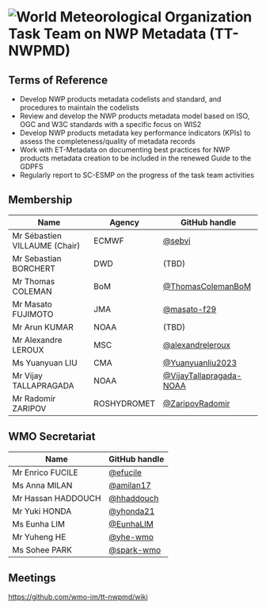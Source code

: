 # ![World Meteorological Organization](https://community.wmo.int/themes/wmo/logo.png) Task Team on NWP Metadata (TT-NWPMD)

## Terms of Reference
* Develop NWP products metadata codelists and standard, and procedures to maintain the codelists
* Review and develop the NWP products metadata model based on ISO, OGC and W3C standards with a specific focus on WIS2
* Develop NWP products metadata key performance indicators (KPIs) to assess the completeness/quality of metadata records
* Work with ET-Metadata on documenting best practices for NWP products metadata creation to be included in the renewed Guide to the GDPFS
* Regularly report to SC-ESMP on the progress of the task team activities

## Membership

|Name | Agency | GitHub handle |
|---|---|---|
|Mr Sébastien VILLAUME (Chair)|ECMWF|[@sebvi](https://github.com/sebvi)
|Mr Sebastian BORCHERT|DWD|(TBD)
|Mr Thomas COLEMAN|BoM|[@ThomasColemanBoM](https://github.com/ThomasColemanBoM)
|Mr Masato FUJIMOTO|JMA|[@masato-f29](https://github.com/masato-f29)
|Mr Arun KUMAR|NOAA|(TBD)
|Mr Alexandre LEROUX|MSC|[@alexandreleroux](https://github.com/alexandreleroux)
|Ms Yuanyuan LIU|CMA|[@Yuanyuanliu2023](https://github.com/Yuanyuanliu2023)
|Mr Vijay TALLAPRAGADA|NOAA|[@VijayTallapragada-NOAA](https://github.com/VijayTallapragada-NOAA)
|Mr Radomir ZARIPOV|ROSHYDROMET|[@ZaripovRadomir](https://github.com/ZaripovRadomir)

## WMO Secretariat

|Name |GitHub handle |
|---|---|
|Mr Enrico FUCILE|[@efucile](https://github.com/efucile)
|Ms Anna MILAN|[@amilan17](https://github.com/amilan17)
|Mr Hassan HADDOUCH|[@hhaddouch](https://github.com/hhaddouch)
|Mr Yuki HONDA|[@yhonda21](https://github.com/yhonda21)
|Ms Eunha LIM|[@EunhaLIM](https://github.com/EunhaLIM)
|Mr Yuheng HE|[@yhe-wmo](https://github.com/yhe-wmo)
|Ms Sohee PARK|[@spark-wmo](https://github.com/spark-wmo)

## Meetings
https://github.com/wmo-im/tt-nwpmd/wiki
